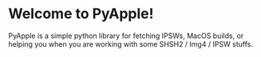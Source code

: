 # Welcome to PyApple!

PyApple is a simple python library for fetching IPSWs, MacOS builds, or helping you when you are working with some SHSH2 / Img4 / IPSW stuffs. 
